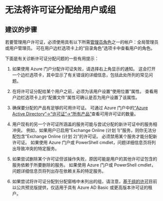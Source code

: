 <properties 
    pageTitle="I can't assign licenses to a user or group"
    description="无法将许可证分配给用户或组"
    service="microsoft.aad"
    resource="Microsoft_AAD_IAM"
    authors="piotrci"
    displayOrder="1770"
    supportTopicIds="32570960"
    selfHelpType="generic"
    resourceTags=""
    productPesIds="14785"
    cloudEnvironments="public"
 />


# <a name="i-cant-assign-licenses-to-a-user-or-group"></a>无法将许可证分配给用户或组

## <a name="recommended-steps"></a>**建议的步骤**

若要管理用户许可证，必须使用具有以下所需[管理员角色](https://docs.microsoft.com/azure/active-directory/active-directory-assign-admin-roles)之一的帐户：全局管理员或用户管理员。 可在用户边栏选项卡上的“目录角色”选项卡中查看用户的角色。

下面是有关诊断许可证分配问题的一些有用提示：

1. 如果使用 Azure 门户分配许可证失败，请选择右上角显示的通知。 这会打开一个边栏选项卡，其中显示了有关错误的详细信息，包括此处所列的常见问题。

2. 在将许可证分配给某个用户之前，必须为该用户设置“使用位置”属性。 查看用户边栏选项卡上的“配置文件”属性可确认是否为用户设置了该属性。

3. 确保要分配的产品有足够的可用许可证。 可通过 Azure 门户中的[“Azure Active Directory”-&gt;“许可证”-&gt;“所有产品”](https://portal.azure.com/#blade/Microsoft_AAD_IAM/LicensesMenuBlade/Products)查看可用许可证的数量。

4. 用户现有的另一个许可证所涵盖的服务可能与尝试分配的新许可证中的服务相冲突。 例如，如果用户已启用“Exchange Online (计划 1)”服务，则你无法分配包含“Exchange Online (计划 2)”的许可证。 必须禁用某个服务才能分配新许可证。 如果使用 Azure 门户或 PowerShell cmdlet，问题详细信息页将列出导致冲突的特定服务。

5. 如果尝试删除某个许可证但该操作失败，原因可能是用户的其他许可证包含的服务依赖于所要删除的服务。 如果使用 Azure 门户或 PowerShell cmdlet，问题详细信息页将列出存在依赖关系的特定服务。

6. 如果尝试将许可证分配到分配窗格中未列出的组，请注意，[基于组的许可](https://docs.microsoft.com/azure/active-directory/active-directory-licensing-whatis-azure-portal)目前以公共预览版提供，仅适用于具有 Azure AD Basic 或更高版本许可证的租户。


